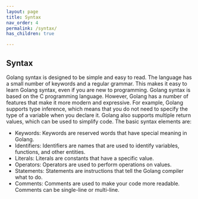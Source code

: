 ```yaml
---
layout: page
title: Syntax
nav_order: 4
permalink: /syntax/
has_children: true

---
```




## Syntax
Golang syntax is designed to be simple and easy to read. The language has a small number of keywords and a regular grammar. This makes it easy to learn Golang syntax, even if you are new to programming.
Golang syntax is based on the C programming language. However, Golang has a number of features that make it more modern and expressive. For example, Golang supports type inference, which means that you do not need to specify the type of a variable when you declare it. Golang also supports multiple return values, which can be used to simplify code. The basic syntax elements are:

- Keywords: Keywords are reserved words that have special meaning in Golang.
- Identifiers: Identifiers are names that are used to identify variables, functions, and other entities.
- Literals: Literals are constants that have a specific value.
- Operators: Operators are used to perform operations on values.
- Statements: Statements are instructions that tell the Golang compiler what to do.
- Comments: Comments are used to make your code more readable. Comments can be single-line or multi-line.